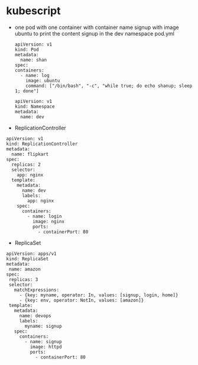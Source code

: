 # kubescript
-
  one pod with one container with container name signup with image ubuntu to print the content signup in the dev namespace
  pod.yml
  ```
  apiVersion: v1
  kind: Pod
  metadata:
    name: shan
  spec:
  containers:
    - name: log
      image: ubuntu
      command: ["/bin/bash", "-c", "while true; do echo shanup; sleep 1; done"]
  ```
  ```
  apiVersion: v1
  kind: Namespace
  metadata:
    name: dev
  ```
- ReplicationController

```
apiVersion: v1
kind: ReplicationController
metadata:
  name: flipkart
spec:
  replicas: 2
  selector:
    app: nginx
  template:
    metadata:
      name: dev
      labels:
        app: nginx
    spec:
      containers:
        - name: login
          image: nginx
          ports:
            - containerPort: 80
 ```

- ReplicaSet
 ```
apiVersion: apps/v1
kind: ReplicaSet
metadata:
  name: amazon
spec:
  replicas: 3
  selector:
    matchExpressions:
      - {key: myname, operator: In, values: [signup, login, home]}
      - {key: env, operator: NotIn, values: [amazon]}
  template:
    metadata:
      name: devops
      labels:
        myname: signup
    spec:
      containers:
        - name: signup
          image: httpd
          ports:
            - containerPort: 80
```







